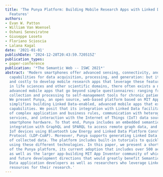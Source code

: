 ```yaml
---
title: 'The Punya Platform: Building Mobile Research Apps with Linked Data and Semantic
  Features'
authors:
- Evan W. Patton
- William Van Woensel
- Oshani Seneviratne
- Giuseppe Loseto
- Floriano Scioscia
- Lalana Kagal
date: '2021-01-01'
publishDate: '2024-12-28T20:43:59.720515Z'
publication_types:
- paper-conference
publication: '*The Semantic Web -- ISWC 2021*'
abstract: 'Modern smartphones offer advanced sensing, connectivity, and processing
  capabilities for data acquisition, processing, and generation: but it can be difficult
  and costly to develop mobile research apps that leverage these features. Nevertheless,
  in life sciences and other scientific domains, there often exists a need to develop
  advanced mobile apps that go beyond simple questionnaires: ranging from sensor data
  collection and processing to self-management tools for chronic patients in healthcare.
  We present Punya, an open source, web-based platform based on MIT App Inventor that
  simplifies building Linked Data-enabled, advanced mobile apps that exploit smartphone
  capabilities. We posit that its integration with Linked Data facilitates the development
  of complex application and business rules, communication with heterogeneous online
  services, and interaction with the Internet of Things (IoT) data sources using the
  smartphone hardware. To that end, Punya includes an embedded semantic rule engine,
  integration with GraphQL and SPARQL to access remote graph data, and support for
  IoT devices using Bluetooth Low Energy and Linked Data Platform Constrained Application
  Protocol (LDP-CoAP). Moreover, Punya supports generating Linked Data descriptions
  of collected data. The platform includes built-in tutorials to quickly build apps
  using these different technologies. In this paper, we present a short discussion
  of the Punya platform, its current adoption that includes over 500 active users
  as well as the larger app-building MIT App Inventor community of which it is a part,
  and future development directions that would greatly benefit Semantic Web and Linked
  Data application developers as well as researchers who leverage Linked Open Data
  resources for their research.'
---
```

